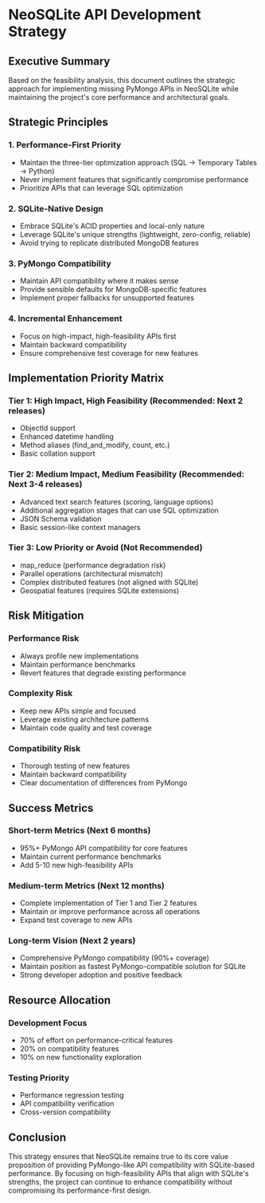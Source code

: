 # NeoSQLite API Development Strategy

## Executive Summary

Based on the feasibility analysis, this document outlines the strategic approach for implementing missing PyMongo APIs in NeoSQLite while maintaining the project's core performance and architectural goals.

## Strategic Principles

### 1. Performance-First Priority
- Maintain the three-tier optimization approach (SQL → Temporary Tables → Python)
- Never implement features that significantly compromise performance
- Prioritize APIs that can leverage SQL optimization

### 2. SQLite-Native Design
- Embrace SQLite's ACID properties and local-only nature
- Leverage SQLite's unique strengths (lightweight, zero-config, reliable)
- Avoid trying to replicate distributed MongoDB features

### 3. PyMongo Compatibility
- Maintain API compatibility where it makes sense
- Provide sensible defaults for MongoDB-specific features
- Implement proper fallbacks for unsupported features

### 4. Incremental Enhancement
- Focus on high-impact, high-feasibility APIs first
- Maintain backward compatibility
- Ensure comprehensive test coverage for new features

## Implementation Priority Matrix

### Tier 1: High Impact, High Feasibility (Recommended: Next 2 releases)
- ObjectId support
- Enhanced datetime handling
- Method aliases (find_and_modify, count, etc.)
- Basic collation support

### Tier 2: Medium Impact, Medium Feasibility (Recommended: Next 3-4 releases)
- Advanced text search features (scoring, language options)
- Additional aggregation stages that can use SQL optimization
- JSON Schema validation
- Basic session-like context managers

### Tier 3: Low Priority or Avoid (Not Recommended)
- map_reduce (performance degradation risk)
- Parallel operations (architectural mismatch)
- Complex distributed features (not aligned with SQLite)
- Geospatial features (requires SQLite extensions)

## Risk Mitigation

### Performance Risk
- Always profile new implementations
- Maintain performance benchmarks
- Revert features that degrade existing performance

### Complexity Risk
- Keep new APIs simple and focused
- Leverage existing architecture patterns
- Maintain code quality and test coverage

### Compatibility Risk
- Thorough testing of new features
- Maintain backward compatibility
- Clear documentation of differences from PyMongo

## Success Metrics

### Short-term Metrics (Next 6 months)
- 95%+ PyMongo API compatibility for core features
- Maintain current performance benchmarks
- Add 5-10 new high-feasibility APIs

### Medium-term Metrics (Next 12 months)
- Complete implementation of Tier 1 and Tier 2 features
- Maintain or improve performance across all operations
- Expand test coverage to new APIs

### Long-term Vision (Next 2 years)
- Comprehensive PyMongo compatibility (90%+ coverage)
- Maintain position as fastest PyMongo-compatible solution for SQLite
- Strong developer adoption and positive feedback

## Resource Allocation

### Development Focus
- 70% of effort on performance-critical features
- 20% on compatibility features
- 10% on new functionality exploration

### Testing Priority
- Performance regression testing
- API compatibility verification
- Cross-version compatibility

## Conclusion

This strategy ensures that NeoSQLite remains true to its core value proposition of providing PyMongo-like API compatibility with SQLite-based performance. By focusing on high-feasibility APIs that align with SQLite's strengths, the project can continue to enhance compatibility without compromising its performance-first design.
